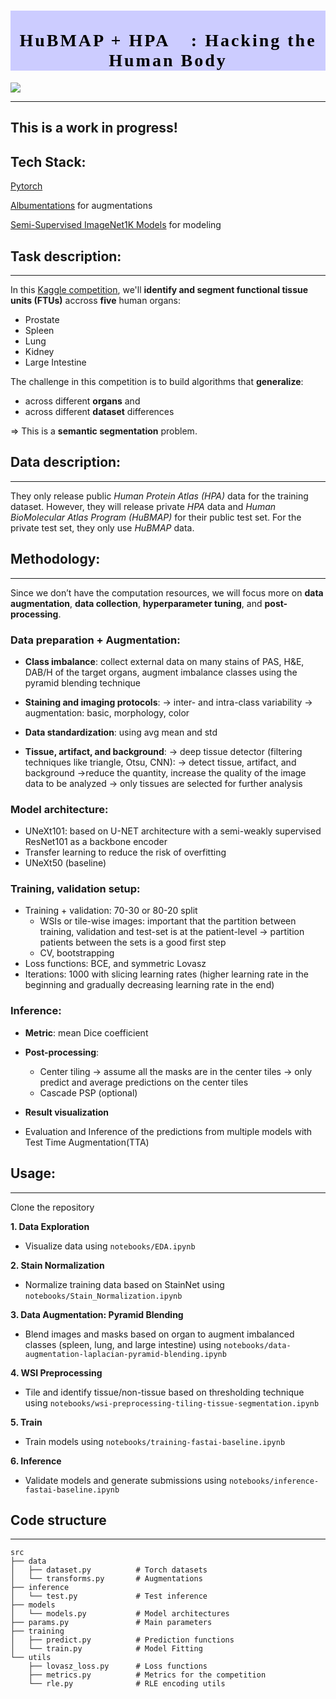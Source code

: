 <h1 style="font-family: Verdana; font-size: 28px; font-style: normal; font-weight: bold; text-decoration: none; text-transform: none; letter-spacing: 3px; background-color: #CCCCFF; color: black;"><center><br>HuBMAP + HPA 👀: Hacking the Human Body</center></h1>

![](https://drive.google.com/uc?id=1pbIvjTlhGywfhiMTqcsdOB5LSHlklM90)

---
This is a work in progress!
---
## Tech Stack: 
[Pytorch](https://pytorch.org/)

[Albumentations](https://albumentations.ai/docs/) for augmentations

[Semi-Supervised ImageNet1K Models](https://github.com/facebookresearch/semi-supervised-ImageNet1K-models/blob/master/hubconf.py) for modeling

## Task description:

---

In this [Kaggle competition](https://www.kaggle.com/competitions/hubmap-organ-segmentation), we'll **identify and segment functional tissue units (FTUs)** accross **five** human organs:

* Prostate
* Spleen
* Lung
* Kidney
* Large Intestine

The challenge in this competition is to build algorithms that **generalize**:
* across different **organs** and
* across different **dataset** differences

=> This is a **semantic segmentation** problem.

## Data description:

---

They only release public *Human Protein Atlas (HPA)* data for the training dataset. However, they will release private *HPA* data and *Human BioMolecular Atlas Program (HuBMAP)* for their public test set. For the private test set, they only use *HuBMAP* data.

## Methodology:

---

Since we don’t have the computation resources, we will focus more on **data augmentation**, **data collection**, **hyperparameter tuning**, and **post-processing**.


### Data preparation + Augmentation:

* **Class imbalance**: collect external data on many stains of PAS, H&E, DAB/H of the target organs, augment imbalance classes using the pyramid blending technique

* **Staining and imaging protocols**: -> inter- and intra-class variability -> augmentation: basic, morphology, color 

* **Data standardization**: using avg mean and std

* **Tissue, artifact, and background**: -> deep tissue detector (filtering techniques like triangle, Otsu, CNN): -> detect tissue, artifact, and background ->reduce the quantity, increase the quality of the image data to be analyzed -> only tissues are selected for further analysis

### Model architecture:
* UNeXt101: based on U-NET architecture with a semi-weakly supervised ResNet101 as a backbone encoder
* Transfer learning to reduce the risk of overfitting
* UNeXt50 (baseline)

### Training, validation setup:
* Training + validation: 70-30 or 80-20 split
  * WSIs or tile-wise images: important that the partition between training, validation and test-set is at the patient-level -> partition patients between the sets is a good first step
  * CV, bootstrapping
* Loss functions: BCE, and symmetric Lovasz
* Iterations: 1000 with slicing learning rates (higher learning rate in the beginning and gradually decreasing learning rate in the end)

### Inference:
* **Metric**: mean Dice coefficient
* **Post-processing**:
  * Center tiling -> assume all the masks are in the center tiles -> only predict and average predictions on the center tiles
  * Cascade PSP (optional)
* **Result visualization**

* Evaluation and Inference of the predictions from multiple models with Test Time Augmentation(TTA)

## Usage:

---

Clone the repository

**1. Data Exploration**

  * Visualize data using `notebooks/EDA.ipynb`

**2. Stain Normalization**

  * Normalize training data based on StainNet using `notebooks/Stain_Normalization.ipynb`
  
**3. Data Augmentation: Pyramid Blending**

  * Blend images and masks based on organ to augment imbalanced classes (spleen, lung, and large intestine) using `notebooks/data-augmentation-laplacian-pyramid-blending.ipynb`
  
**4. WSI Preprocessing**
  * Tile and identify tissue/non-tissue based on thresholding technique using `notebooks/wsi-preprocessing-tiling-tissue-segmentation.ipynb`

**5. Train**

  * Train models using `notebooks/training-fastai-baseline.ipynb`

**6. Inference**

  * Validate models and generate submissions using `notebooks/inference-fastai-baseline.ipynb`

## Code structure

---

```
src
├── data
│   ├── dataset.py          # Torch datasets
│   └── transforms.py       # Augmentations
├── inference
│   └── test.py             # Test inference
├── models
│   └── models.py           # Model architectures
├── params.py               # Main parameters
├── training
│   ├── predict.py          # Prediction functions
│   └── train.py            # Model Fitting
└── utils
    ├── lovasz_loss.py      # Loss functions
    ├── metrics.py          # Metrics for the competition
    └── rle.py              # RLE encoding utils
```
